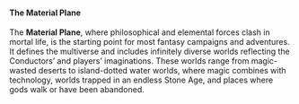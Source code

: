 #### The Material Plane

The **Material Plane**, where philosophical and elemental forces clash in mortal life, is the starting point for most fantasy campaigns and adventures.
It defines the multiverse and includes infinitely diverse worlds reflecting the Conductors’ and players’ imaginations.
These worlds range from magic-wasted deserts to island-dotted water worlds, where magic combines with technology, worlds trapped in an endless Stone Age, and places where gods walk or have been abandoned.
